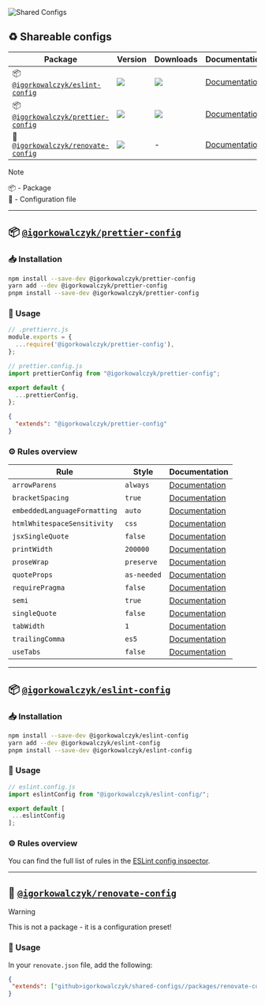 ![Shared Configs](https://github.com/IgorKowalczyk/shared-configs/assets/49127376/2601c027-e41e-439e-ab59-51f83aa1e35e)

## ♻️ Shareable configs

| **Package** | **Version** | **Downloads** | **Documentation** |
| - | - | - | - |
| 📦 [`@igorkowalczyk/eslint-config`](https://npmjs.com/package/@igorkowalczyk/eslint-config) | ![](https://img.shields.io/npm/v/%40igorkowalczyk%2Feslint-config/latest.svg) | [![](https://img.shields.io/npm/dw/@igorkowalczyk/eslint-config)](https://npmjs.com/package/@igorkowalczyk/eslint-config) | [Documentation](/packages/eslint-config/README.md) |
| 📦 [`@igorkowalczyk/prettier-config`](https://npmjs.com/package/@igorkowalczyk/prettier-config) | ![](https://img.shields.io/npm/v/%40igorkowalczyk%2Fprettier-config/latest.svg) | [![](https://img.shields.io/npm/dw/@igorkowalczyk/prettier-config)](https://npmjs.com/package/@igorkowalczyk/prettier-config) | [Documentation](/packages/prettier-config/README.md) |
| 📝 [`@igorkowalczyk/renovate-config`](https://npmjs.com/package/@igorkowalczyk/prettier-config) | ![](https://img.shields.io/github/package-json/v/igorkowalczyk/shared-configs?filename=packages%2Frenovate-config%2Fpackage.json&label=github%40latest) | - | [Documentation](/packages/renovate-config/README.md) |

> [!NOTE]
> 📦 - Package  
> 📝 - Configuration file

---

## 📦 [`@igorkowalczyk/prettier-config`](https://www.npmjs.com/package/@igorkowalczyk/prettier-config)

### 📥 Installation

```bash
npm install --save-dev @igorkowalczyk/prettier-config
yarn add --dev @igorkowalczyk/prettier-config
pnpm install --save-dev @igorkowalczyk/prettier-config
```

### 🔩 Usage

```js
// .prettierrc.js
module.exports = {
  ...require('@igorkowalczyk/prettier-config'),
};
```

```js
// prettier.config.js
import prettierConfig from "@igorkowalczyk/prettier-config";

export default {
  ...prettierConfig,
};
```

```json
{
  "extends": "@igorkowalczyk/prettier-config"
}
```

### ⚙️ Rules overview

<!--START_SECTION:prettier-->
| Rule                         | Style       | Documentation                                                                          |
| ---------------------------- | ----------- | -------------------------------------------------------------------------------------- |
| `arrowParens`                | `always`    | [Documentation](https://prettier.io/docs/en/options.html#arrow-parens)                 |
| `bracketSpacing`             | `true`      | [Documentation](https://prettier.io/docs/en/options.html#bracket-spacing)              |
| `embeddedLanguageFormatting` | `auto`      | [Documentation](https://prettier.io/docs/en/options.html#embedded-language-formatting) |
| `htmlWhitespaceSensitivity`  | `css`       | [Documentation](https://prettier.io/docs/en/options.html#html-whitespace-sensitivity)  |
| `jsxSingleQuote`             | `false`     | [Documentation](https://prettier.io/docs/en/options.html#jsx-single-quote)             |
| `printWidth`                 | `200000`    | [Documentation](https://prettier.io/docs/en/options.html#print-width)                  |
| `proseWrap`                  | `preserve`  | [Documentation](https://prettier.io/docs/en/options.html#prose-wrap)                   |
| `quoteProps`                 | `as-needed` | [Documentation](https://prettier.io/docs/en/options.html#quote-props)                  |
| `requirePragma`              | `false`     | [Documentation](https://prettier.io/docs/en/options.html#require-pragma)               |
| `semi`                       | `true`      | [Documentation](https://prettier.io/docs/en/options.html#semi)                         |
| `singleQuote`                | `false`     | [Documentation](https://prettier.io/docs/en/options.html#single-quote)                 |
| `tabWidth`                   | `1`         | [Documentation](https://prettier.io/docs/en/options.html#tab-width)                    |
| `trailingComma`              | `es5`       | [Documentation](https://prettier.io/docs/en/options.html#trailing-comma)               |
| `useTabs`                    | `false`     | [Documentation](https://prettier.io/docs/en/options.html#use-tabs)                     |
<!--END_SECTION:prettier-->

---

## 📦 [`@igorkowalczyk/eslint-config`](https://www.npmjs.com/package/@igorkowalczyk/eslint-config)

### 📥 Installation

```bash
npm install --save-dev @igorkowalczyk/eslint-config
yarn add --dev @igorkowalczyk/eslint-config
pnpm install --save-dev @igorkowalczyk/eslint-config
```

### 🔩 Usage

```js
// eslint.config.js
import eslintConfig from "@igorkowalczyk/eslint-config/";

export default [
 ...eslintConfig
];
```


### ⚙️ Rules overview

You can find the full list of rules in the [ESLint config inspector](https://shared-configs.igorkowalczyk.dev).

---

## 📝 [`@igorkowalczyk/renovate-config`](/packages/renovate-config/)

> [!WARNING]
> This is not a package - it is a configuration preset!

### 🔩 Usage
In your `renovate.json` file, add the following:
```json
{
 "extends": ["github>igorkowalczyk/shared-configs//packages/renovate-config/index.json"]
}
```
